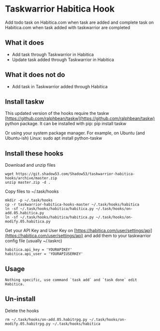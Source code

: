 # Taskwarrior Habitica Hook
Add todo task on Habitica.com when task are added and complete task on Habitica.com when task added with taskwarrior are completed

## What it does
- Add task through Taskwarrior in Habitica
- Update task added through Taskwarrior in Habitica

## What it does not do
- Add task in Taskwarrior added through Habitica

## Install taskw
This updated version of the hooks require the taskw [https://github.com/ralphbean/taskw](https://github.com/ralphbean/taskw) python package. It can be installed with pip:
      pip install taskw

Or using your system package manager. For example, on Ubuntu (and Ubuntu-ish) Linux:
      sudo apt install python-taskw

## Install these hooks
Download and unzip files

	wget https://git.shadow53.com/Shadow53/taskwarrior-habitica-hooks/archive/master.zip
	unzip master.zip -d .

Copy files to ~/.task/hooks

	mkdir -p ~/.task/hooks
	cp -r taskwarrior-habitica-hooks-master ~/.task/hooks/habitica
	ln -sf ~/.task/hooks/habitica/habitica.py ~/.task/hooks/on-add.05.habitica.py
	ln -sf ~/.task/hooks/habitica/habitica.py ~/.task/hooks/on-modify.05.habitica.py

Get your API Key and User Key on [https://habitica.com/user/settings/api](https://habitica.com/user/settings/api) and add them to your taskwarrior config file (usually ~/.taskrc)

	habitica.api_key = 'YOURAPIKEY'
	habitica.api_user = 'YOURAPIUSERKEY'

## Usage
	Nothing specific, use command `task add` and `task done` edit Habitica.

## Un-install
Delete the hooks

    rm ~/.task/hooks/on-add.05.habitrpg.py ~/.task/hooks/on-modify.05.habitrpg.py ~/.task/hooks/habitica
